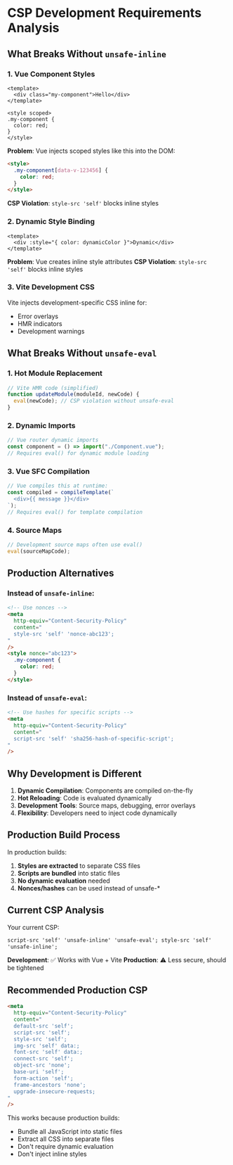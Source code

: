 # CSP Development Requirements Analysis

## What Breaks Without `unsafe-inline`

### 1. Vue Component Styles

```vue
<template>
  <div class="my-component">Hello</div>
</template>

<style scoped>
.my-component {
  color: red;
}
</style>
```

**Problem**: Vue injects scoped styles like this into the DOM:

```html
<style>
  .my-component[data-v-123456] {
    color: red;
  }
</style>
```

**CSP Violation**: `style-src 'self'` blocks inline styles

### 2. Dynamic Style Binding

```vue
<template>
  <div :style="{ color: dynamicColor }">Dynamic</div>
</template>
```

**Problem**: Vue creates inline style attributes
**CSP Violation**: `style-src 'self'` blocks inline styles

### 3. Vite Development CSS

Vite injects development-specific CSS inline for:

- Error overlays
- HMR indicators
- Development warnings

## What Breaks Without `unsafe-eval`

### 1. Hot Module Replacement

```javascript
// Vite HMR code (simplified)
function updateModule(moduleId, newCode) {
  eval(newCode); // CSP violation without unsafe-eval
}
```

### 2. Dynamic Imports

```javascript
// Vue router dynamic imports
const component = () => import("./Component.vue");
// Requires eval() for dynamic module loading
```

### 3. Vue SFC Compilation

```javascript
// Vue compiles this at runtime:
const compiled = compileTemplate(`
  <div>{{ message }}</div>
`);
// Requires eval() for template compilation
```

### 4. Source Maps

```javascript
// Development source maps often use eval()
eval(sourceMapCode);
```

## Production Alternatives

### Instead of `unsafe-inline`:

```html
<!-- Use nonces -->
<meta
  http-equiv="Content-Security-Policy"
  content="
  style-src 'self' 'nonce-abc123';
"
/>
<style nonce="abc123">
  .my-component {
    color: red;
  }
</style>
```

### Instead of `unsafe-eval`:

```html
<!-- Use hashes for specific scripts -->
<meta
  http-equiv="Content-Security-Policy"
  content="
  script-src 'self' 'sha256-hash-of-specific-script';
"
/>
```

## Why Development is Different

1. **Dynamic Compilation**: Components are compiled on-the-fly
2. **Hot Reloading**: Code is evaluated dynamically
3. **Development Tools**: Source maps, debugging, error overlays
4. **Flexibility**: Developers need to inject code dynamically

## Production Build Process

In production builds:

1. **Styles are extracted** to separate CSS files
2. **Scripts are bundled** into static files
3. **No dynamic evaluation** needed
4. **Nonces/hashes** can be used instead of unsafe-\*

## Current CSP Analysis

Your current CSP:

```html
script-src 'self' 'unsafe-inline' 'unsafe-eval'; style-src 'self'
'unsafe-inline';
```

**Development**: ✅ Works with Vue + Vite
**Production**: ⚠️ Less secure, should be tightened

## Recommended Production CSP

```html
<meta
  http-equiv="Content-Security-Policy"
  content="
  default-src 'self';
  script-src 'self';
  style-src 'self';
  img-src 'self' data:;
  font-src 'self' data:;
  connect-src 'self';
  object-src 'none';
  base-uri 'self';
  form-action 'self';
  frame-ancestors 'none';
  upgrade-insecure-requests;
"
/>
```

This works because production builds:

- Bundle all JavaScript into static files
- Extract all CSS into separate files
- Don't require dynamic evaluation
- Don't inject inline styles
